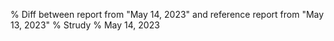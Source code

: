 % Diff between report from "May 14, 2023" and reference report from "May 13, 2023"
% Strudy
% May 14, 2023


